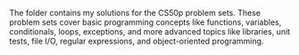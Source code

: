 The folder contains my solutions for the CS50p problem sets. These problem sets cover basic programming concepts like functions, variables, conditionals, loops, exceptions, and more advanced topics like libraries, unit tests, file I/O, regular expressions, and object-oriented programming.
